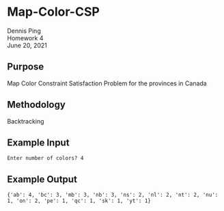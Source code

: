 # Map-Color-CSP

Dennis Ping  
Homework 4  
June 20, 2021  

## Purpose

Map Color Constraint Satisfaction Problem for the provinces in Canada

## Methodology

Backtracking

## Example Input

```
Enter number of colors? 4
```

## Example Output

```
{'ab': 4, 'bc': 3, 'mb': 3, 'nb': 3, 'ns': 2, 'nl': 2, 'nt': 2, 'nu': 1, 'on': 2, 'pe': 1, 'qc': 1, 'sk': 1, 'yt': 1}
```